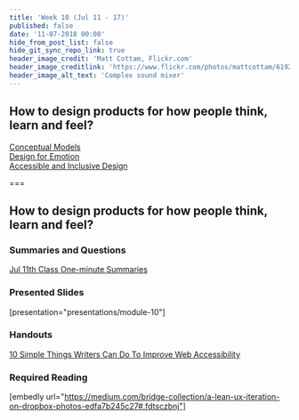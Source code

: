 ```yaml
---
title: 'Week 10 (Jul 11 - 17)'
published: false
date: '11-07-2018 00:00'
hide_from_post_list: false
hide_git_sync_repo_link: true
header_image_credit: 'Matt Cottam, Flickr.com'
header_image_creditlink: 'https://www.flickr.com/photos/mattcottam/6192507935/'
header_image_alt_text: 'Complex sound mixer'
---
```


## How to design products for how people think, learn and feel?
[Conceptual Models](../../presentations/module-10#/module-10-4?target=_blank)  
[Design for Emotion](../../presentations/module-10#/module-10-5?target=_blank)  
[Accessible and Inclusive Design](../../presentations/module-10#/module-10-6?target=_blank)  

===

## **How to design products for how people think, learn and feel?**

### Summaries and Questions  
[Jul 11th Class One-minute Summaries](https://sso.canvaslms.com/courses/1413912/assignments/9519526)

### Presented Slides  
[presentation="presentations/module-10"]

### Handouts
[10 Simple Things Writers Can Do To Improve Web Accessibility](http://www.seamlesscms.com/Insights/Content-Accessibility)  

### Required Reading  
[embedly url="https://medium.com/bridge-collection/a-lean-ux-iteration-on-dropbox-photos-edfa7b245c27#.fdtsczbnj"]
